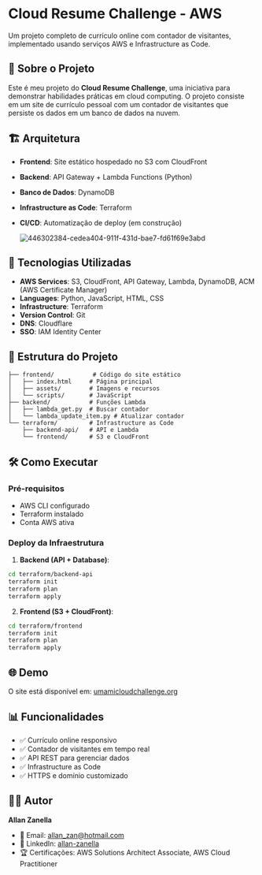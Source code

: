 # Cloud Resume Challenge - AWS

Um projeto completo de currículo online com contador de visitantes, implementado usando serviços AWS e Infrastructure as Code.

## 🎯 Sobre o Projeto

Este é meu projeto do **Cloud Resume Challenge**, uma iniciativa para demonstrar habilidades práticas em cloud computing. O projeto consiste em um site de currículo pessoal com um contador de visitantes que persiste os dados em um banco de dados na nuvem.

## 🏗️ Arquitetura

- **Frontend**: Site estático hospedado no S3 com CloudFront
- **Backend**: API Gateway + Lambda Functions (Python)
- **Banco de Dados**: DynamoDB
- **Infrastructure as Code**: Terraform
- **CI/CD**: Automatização de deploy (em construção)

  ![446302384-cedea404-911f-431d-bae7-fd61f69e3abd](https://github.com/user-attachments/assets/00de3710-1146-4aa5-b940-22ea34fe3e2f)


## 🚀 Tecnologias Utilizadas

- **AWS Services**: S3, CloudFront, API Gateway, Lambda, DynamoDB, ACM (AWS Certificate Manager)
- **Languages**: Python, JavaScript, HTML, CSS
- **Infrastructure**: Terraform
- **Version Control**: Git
- **DNS**: Cloudflare
- **SSO**: IAM Identity Center


## 📁 Estrutura do Projeto

```
├── frontend/           # Código do site estático
│   ├── index.html     # Página principal
│   ├── assets/        # Imagens e recursos
│   └── scripts/       # JavaScript
├── backend/           # Funções Lambda
│   ├── lambda_get.py  # Buscar contador
│   └── lambda_update_item.py # Atualizar contador
└── terraform/         # Infrastructure as Code
    ├── backend-api/   # API e Lambda
    └── frontend/      # S3 e CloudFront
```

## 🛠️ Como Executar

### Pré-requisitos
- AWS CLI configurado
- Terraform instalado
- Conta AWS ativa

### Deploy da Infraestrutura

1. **Backend (API + Database)**:
```bash
cd terraform/backend-api
terraform init
terraform plan
terraform apply
```

2. **Frontend (S3 + CloudFront)**:
```bash
cd terraform/frontend
terraform init
terraform plan
terraform apply
```

## 🌐 Demo

O site está disponível em: [umamicloudchallenge.org](https://www.umamicloudchallenge.org)

## 📊 Funcionalidades

- ✅ Currículo online responsivo
- ✅ Contador de visitantes em tempo real
- ✅ API REST para gerenciar dados
- ✅ Infrastructure as Code
- ✅ HTTPS e domínio customizado

## 👨‍💻 Autor

**Allan Zanella**
- 📧 Email: allan_zan@hotmail.com
- 💼 LinkedIn: [allan-zanella](https://www.linkedin.com/in/allan-zanella)
- 🏆 Certificações: AWS Solutions Architect Associate, AWS Cloud Practitioner
